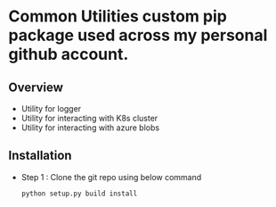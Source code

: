 # Common Utilities custom pip package used across my personal github account.

## Overview

* Utility for logger
* Utility for interacting with K8s cluster
* Utility for interacting with azure blobs

## Installation 

* Step 1 : Clone the git repo using below command
  
  ````
  python setup.py build install
  ````

